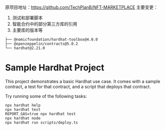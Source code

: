 原项目地址：https://github.com/TechPlanB/NFT-MARKETPLACE
主要变更：
1. 测试和部署脚本
2. 智能合约中的部分第三方库的引用
3. 主要库的版本等
```hash
├── @nomicfoundation/hardhat-toolbox@4.0.0
├── @openzeppelin/contracts@5.0.2
└── hardhat@2.21.0
```

# Sample Hardhat Project

This project demonstrates a basic Hardhat use case. It comes with a sample contract, a test for that contract, and a script that deploys that contract.

Try running some of the following tasks:

```shell
npx hardhat help
npx hardhat test
REPORT_GAS=true npx hardhat test
npx hardhat node
npx hardhat run scripts/deploy.ts
```
